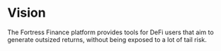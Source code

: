 # Vision

The Fortress Finance platform provides tools for DeFi users that aim to generate outsized returns, without being exposed to a lot of tail risk.
